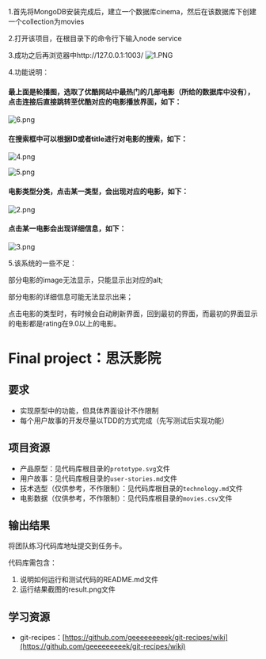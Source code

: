 1.首先将MongoDB安装完成后，建立一个数据库cinema，然后在该数据库下创建一个collection为movies

2.打开该项目，在根目录下的命令行下输入node service

3.成功之后再浏览器中http://127.0.0.1:1003/
![1.PNG](https://upload-images.jianshu.io/upload_images/16223289-b7899bbad760d91c.PNG?imageMogr2/auto-orient/strip%7CimageView2/2/w/1240)

4.功能说明：

#### 最上面是轮播图，选取了优酷网站中最热门的几部电影（所给的数据库中没有），点击连接后直接跳转至优酷对应的电影播放界面，如下：
![6.png](https://upload-images.jianshu.io/upload_images/16223289-74489213ea6751fa.png?imageMogr2/auto-orient/strip%7CimageView2/2/w/1240)


#### 在搜索框中可以根据ID或者title进行对电影的搜索，如下：
![4.png](https://upload-images.jianshu.io/upload_images/16223289-b6d2b4a6467a6e29.png?imageMogr2/auto-orient/strip%7CimageView2/2/w/1240)

![5.png](https://upload-images.jianshu.io/upload_images/16223289-f62f1ad9f560178a.png?imageMogr2/auto-orient/strip%7CimageView2/2/w/1240)

#### 电影类型分类，点击某一类型，会出现对应的电影，如下：
![2.png](https://upload-images.jianshu.io/upload_images/16223289-216fd88e78ce767a.png?imageMogr2/auto-orient/strip%7CimageView2/2/w/1240)

#### 点击某一电影会出现详细信息，如下：

![3.png](https://upload-images.jianshu.io/upload_images/16223289-3d65ec06872c3a24.png?imageMogr2/auto-orient/strip%7CimageView2/2/w/1240)



5.该系统的一些不足：

部分电影的image无法显示，只能显示出对应的alt;

部分电影的详细信息可能无法显示出来；

点击电影的类型时，有时候会自动刷新界面，回到最初的界面，而最初的界面显示的电影都是rating在9.0以上的电影。






# Final project：思沃影院

## 要求
- 实现原型中的功能，但具体界面设计不作限制
- 每个用户故事的开发尽量以TDD的方式完成（先写测试后实现功能）

## 项目资源

- 产品原型：见代码库根目录的`prototype.svg`文件
- 用户故事：见代码库根目录的`user-stories.md`文件
- 技术选型（仅供参考，不作限制）：见代码库根目录的`technology.md`文件
- 电影数据（仅供参考，不作限制）：见代码库根目录的`movies.csv`文件

## 输出结果

将团队练习代码库地址提交到任务卡。

代码库需包含：

1. 说明如何运行和测试代码的README.md文件
2. 运行结果截图的result.png文件

## 学习资源

- git-recipes：[https://github.com/geeeeeeeeek/git-recipes/wiki](https://github.com/geeeeeeeeek/git-recipes/wiki)
